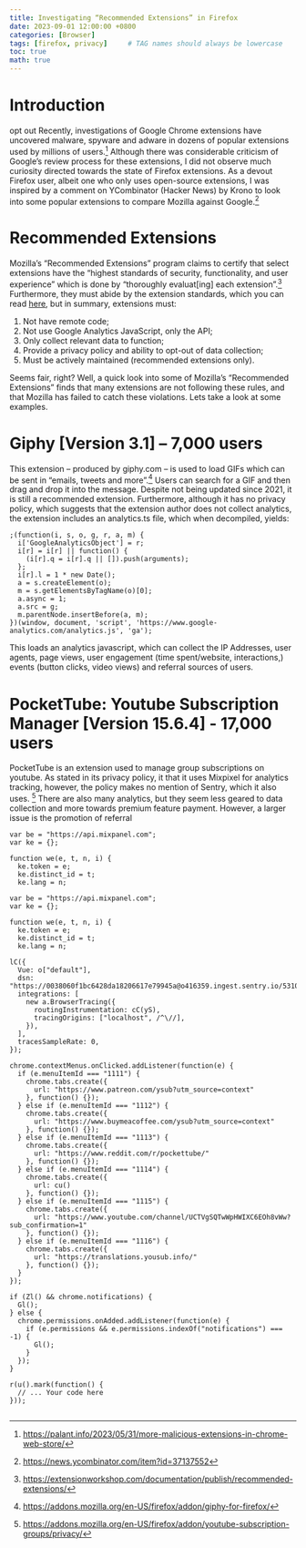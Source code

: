 ```yaml
---
title: Investigating “Recommended Extensions” in Firefox
date: 2023-09-01 12:00:00 +0800
categories: [Browser]
tags: [firefox, privacy]     # TAG names should always be lowercase
toc: true
math: true
---
```

# Introduction
opt out
Recently, investigations of Google Chrome extensions have uncovered malware, spyware and adware in dozens of popular extensions used by millions of users.[^footnote] Although there was considerable criticism of Google’s review process for these extensions, I did not observe much curiosity directed towards the state of Firefox extensions. As a devout Firefox user, albeit one who only uses open-source extensions, I was inspired by a comment on YCombinator (Hacker News) by Krono to look into some popular extensions to compare Mozilla against Google.[^footnote2]
	
# Recommended Extensions
Mozilla’s “Recommended Extensions” program claims to certify that select extensions have the “highest standards of security, functionality, and user experience” which is done by “thoroughly evaluat[ing] each extension”.[^footnote3] Furthermore, they must abide by the extension standards, which you can read [here](https://extensionworkshop.com/documentation/publish/add-on-policies/), but in summary, extensions must:
1. Not have remote code;
2. Not use Google Analytics JavaScript, only the API;
3. Only collect relevant data to function;
4. Provide a privacy policy and ability to opt-out of data collection;
5. Must be actively maintained (recommended extensions only).

Seems fair, right? Well, a quick look into some of Mozilla’s “Recommended Extensions” finds that many extensions are not following these rules, and that Mozilla has failed to catch these violations. Lets take a look at some examples.

# Giphy [Version 3.1] – 7,000 users

This extension – produced by giphy.com – is used to load GIFs which can be sent in “emails, tweets and more”.[^footnote4] Users can search for a GIF and then drag and drop it into the message. Despite not being updated since 2021, it is still a recommended extension. Furthermore, although it has no privacy policy, which suggests that the extension author does not collect analytics, the extension includes an analytics.ts file, which when decompiled, yields: 

```
;(function(i, s, o, g, r, a, m) {
  i['GoogleAnalyticsObject'] = r;
  i[r] = i[r] || function() {
    (i[r].q = i[r].q || []).push(arguments);
  };
  i[r].l = 1 * new Date();
  a = s.createElement(o);
  m = s.getElementsByTagName(o)[0];
  a.async = 1;
  a.src = g;
  m.parentNode.insertBefore(a, m);
})(window, document, 'script', 'https://www.google-analytics.com/analytics.js', 'ga');
```

This loads an analytics javascript, which can collect the IP Addresses, user agents, page views, user engagement (time spent/website, interactions,) events (button clicks, video views) and referral sources of users.

#  PocketTube: Youtube Subscription Manager [Version 15.6.4] - 17,000 users

PocketTube is an extension used to manage group subscriptions on youtube. As stated in its privacy policy, it that it uses Mixpixel for analytics tracking, however, the policy makes no mention of Sentry, which it also uses. [^footnote5] There are also many analytics, but they seem less geared to data collection and more towards premium feature payment. However, a larger issue is the promotion of referral 

```
var be = "https://api.mixpanel.com";
var ke = {};

function we(e, t, n, i) {
  ke.token = e;
  ke.distinct_id = t;
  ke.lang = n;
```

```
var be = "https://api.mixpanel.com";
var ke = {};

function we(e, t, n, i) {
  ke.token = e;
  ke.distinct_id = t;
  ke.lang = n;
```

```
lC({
  Vue: o["default"],
  dsn: "https://0038060f1bc6428da18206617e79945a@o416359.ingest.sentry.io/5310804",
  integrations: [
    new a.BrowserTracing({
      routingInstrumentation: cC(yS),
      tracingOrigins: ["localhost", /^\//],
    }),
  ],
  tracesSampleRate: 0,
});

```
```
chrome.contextMenus.onClicked.addListener(function(e) {
  if (e.menuItemId === "1111") {
    chrome.tabs.create({
      url: "https://www.patreon.com/ysub?utm_source=context"
    }, function() {});
  } else if (e.menuItemId === "1112") {
    chrome.tabs.create({
      url: "https://www.buymeacoffee.com/ysub?utm_source=context"
    }, function() {});
  } else if (e.menuItemId === "1113") {
    chrome.tabs.create({
      url: "https://www.reddit.com/r/pockettube/"
    }, function() {});
  } else if (e.menuItemId === "1114") {
    chrome.tabs.create({
      url: cu()
    }, function() {});
  } else if (e.menuItemId === "1115") {
    chrome.tabs.create({
      url: "https://www.youtube.com/channel/UCTVgSQTwWpHWIXC6EOh8vWw?sub_confirmation=1"
    }, function() {});
  } else if (e.menuItemId === "1116") {
    chrome.tabs.create({
      url: "https://translations.yousub.info/"
    }, function() {});
  }
});

if (Zl() && chrome.notifications) {
  Gl();
} else {
  chrome.permissions.onAdded.addListener(function(e) {
    if (e.permissions && e.permissions.indexOf("notifications") === -1) {
      Gl();
    }
  });
}

r(u().mark(function() {
  // ... Your code here
}));


```

[^footnote]: https://palant.info/2023/05/31/more-malicious-extensions-in-chrome-web-store/
[^footnote2]: https://news.ycombinator.com/item?id=37137552
[^footnote3]: https://extensionworkshop.com/documentation/publish/recommended-extensions/
[^footnote4]: https://addons.mozilla.org/en-US/firefox/addon/giphy-for-firefox/
[^footnote5]: https://addons.mozilla.org/en-US/firefox/addon/youtube-subscription-groups/privacy/

